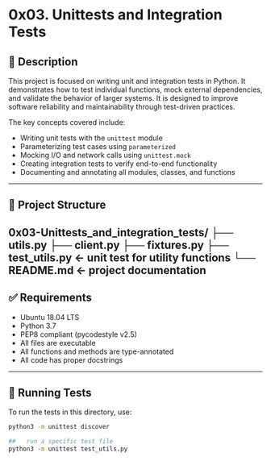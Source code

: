 # 0x03. Unittests and Integration Tests

## 📌 Description

This project is focused on writing unit and integration tests in Python. It demonstrates how to test individual functions, mock external dependencies, and validate the behavior of larger systems. It is designed to improve software reliability and maintainability through test-driven practices.

The key concepts covered include:

- Writing unit tests with the `unittest` module
- Parameterizing test cases using `parameterized`
- Mocking I/O and network calls using `unittest.mock`
- Creating integration tests to verify end-to-end functionality
- Documenting and annotating all modules, classes, and functions

---

## 📂 Project Structure
   0x03-Unittests_and_integration_tests/
    ├── utils.py
    ├── client.py
    ├── fixtures.py
    ├── test_utils.py  ← unit test for utility functions
    └── README.md      ← project documentation
---

## ✅ Requirements

- Ubuntu 18.04 LTS
- Python 3.7
- PEP8 compliant (pycodestyle v2.5)
- All files are executable
- All functions and methods are type-annotated
- All code has proper docstrings

---

## 🧪 Running Tests

To run the tests in this directory, use:

```bash
python3 -m unittest discover

##   run a specific test file
python3 -m unittest test_utils.py
